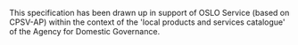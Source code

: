 This specification has been drawn up in support of OSLO Service (based on CPSV-AP) within the context of the 'local products and services catalogue' of the Agency for Domestic Governance.